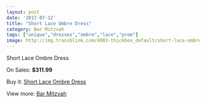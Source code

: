 ```yaml
---
layout: post
date: '2017-07-12'
title: "Short Lace Ombre Dress"
category: Bar Mitzvah
tags: ["unique","dresses","ombre","lace","prom"]
image: http://img.transblink.com/4083-thickbox_default/short-lace-ombre-dress.jpg
---
```

Short Lace Ombre Dress

On Sales: **$311.99**
<a href="https://www.transblink.com/en/bar-mitzvah/1293-short-lace-ombre-dress.html"><amp-img layout="responsive" width="600" height="600" src="//img.transblink.com/4083-thickbox_default/short-lace-ombre-dress.jpg" alt="Short Lace Ombre Dress 0" /></a>
<a href="https://www.transblink.com/en/bar-mitzvah/1293-short-lace-ombre-dress.html"><amp-img layout="responsive" width="600" height="600" src="//img.transblink.com/4085-thickbox_default/short-lace-ombre-dress.jpg" alt="Short Lace Ombre Dress 1" /></a>
<a href="https://www.transblink.com/en/bar-mitzvah/1293-short-lace-ombre-dress.html"><amp-img layout="responsive" width="600" height="600" src="//img.transblink.com/4084-thickbox_default/short-lace-ombre-dress.jpg" alt="Short Lace Ombre Dress 2" /></a>

Buy it: [Short Lace Ombre Dress](https://www.transblink.com/en/bar-mitzvah/1293-short-lace-ombre-dress.html "Short Lace Ombre Dress")

View more: [Bar Mitzvah](https://www.transblink.com/en/2-bar-mitzvah "Bar Mitzvah")